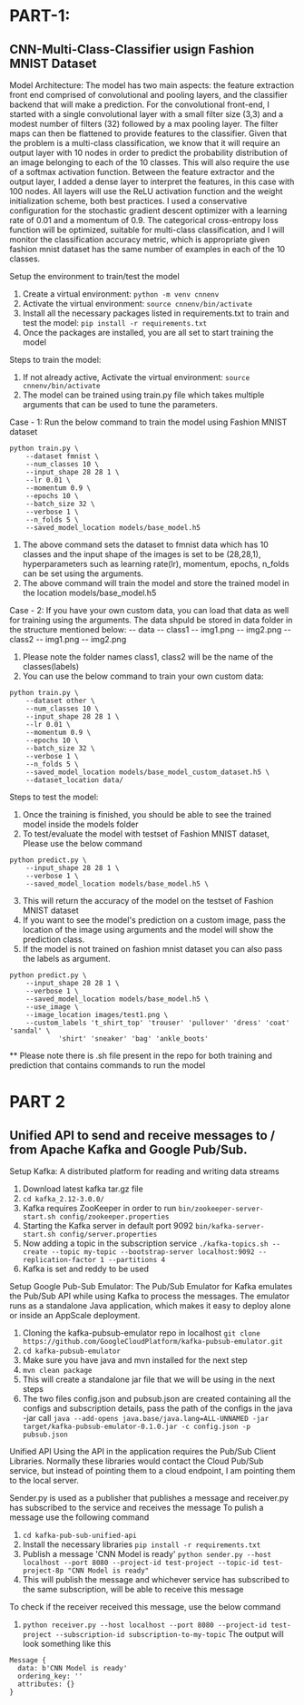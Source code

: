 # PART-1:
## CNN-Multi-Class-Classifier usign Fashion MNIST Dataset

Model Architecture:
  The model has two main aspects: the feature extraction front end comprised of convolutional and pooling layers, and the classifier backend that will make a prediction. For the convolutional front-end, I started with a single convolutional layer with a small filter size (3,3) and a modest number of filters (32) followed by a max pooling layer. The filter maps can then be flattened to provide features to the classifier. Given that the problem is a multi-class classification, we know that it will require an output layer with 10 nodes in order to predict the probability distribution of an image belonging to each of the 10 classes. This will also require the use of a softmax activation function. Between the feature extractor and the output layer, I added a dense layer to interpret the features, in this case with 100 nodes. All layers will use the ReLU activation function and the weight initialization scheme, both best practices.
I used a conservative configuration for the stochastic gradient descent optimizer with a learning rate of 0.01 and a momentum of 0.9. The categorical cross-entropy loss function will be optimized, suitable for multi-class classification, and I will monitor the classification accuracy metric, which is appropriate given fashion mnist dataset has the same number of examples in each of the 10 classes.

Setup the environment to train/test the model
1. Create a virtual environment:
`python -m venv cnnenv`
2. Activate the virtual environment:
`source cnnenv/bin/activate`
3. Install all the necessary packages listed in requirements.txt to train and test the model:
`pip install -r requirements.txt`
4. Once the packages are installed, you are all set to start training the model

Steps to train the model:
1.  If not already active, Activate the virtual environment:
`source cnnenv/bin/activate`
2. The model can be trained using train.py file which takes multiple arguments that can be used to tune the parameters.

Case - 1: Run the below command to train the model using Fashion MNIST dataset
```
python train.py \
	--dataset fmnist \
	--num_classes 10 \
	--input_shape 28 28 1 \
	--lr 0.01 \
	--momentum 0.9 \
	--epochs 10 \
	--batch_size 32 \
	--verbose 1 \
	--n_folds 5 \
	--saved_model_location models/base_model.h5
```
1. The above command sets the dataset to fmnist data which has 10 classes and the input shape of the images is set to be (28,28,1), hyperparameters such as learning rate(lr), momentum, epochs, n_folds
can be set using the arguments.
2. The above command will train the model and store the trained model in the location models/base_model.h5

Case - 2: If you have your own custom data, you can load that data as well for training using the arguments.
The data shpuld be stored in data folder in the structure mentioned below:
-- data
  -- class1
    -- img1.png
    -- img2.png
   -- class2
    -- img1.png
    -- img2.png
 
1. Please note the folder names class1, class2 will be the name of the classes(labels)
2. You can use the below command to train your own custom data:
```
python train.py \
	--dataset other \
	--num_classes 10 \
	--input_shape 28 28 1 \
	--lr 0.01 \
	--momentum 0.9 \
	--epochs 10 \
	--batch_size 32 \
	--verbose 1 \
	--n_folds 5 \
	--saved_model_location models/base_model_custom_dataset.h5 \
	--dataset_location data/
```

Steps to test the model:
1. Once the training is finished, you should be able to see the trained model inside the models folder
2. To test/evaluate the model with testset of Fashion MNIST dataset, Please use the below command
```
python predict.py \
	--input_shape 28 28 1 \
	--verbose 1 \
	--saved_model_location models/base_model.h5 \
```
3. This will return the accuracy of the model on the testset of Fashion MNIST dataset
4. If you want to see the model's prediction on a custom image, pass the location of the image using arguments and the model will show the prediction class.
5. If the model is not trained on fashion mnist dataset you can also pass the labels as argument.
```
python predict.py \
	--input_shape 28 28 1 \
	--verbose 1 \
	--saved_model_location models/base_model.h5 \
    --use_image \
    --image_location images/test1.png \
	--custom_labels 't_shirt_top' 'trouser' 'pullover' 'dress' 'coat' 'sandal' \
			'shirt' 'sneaker' 'bag' 'ankle_boots'
```

** Please note there is .sh file present in the repo for both training and prediction that contains commands to run the model

# PART 2
## Unified API to send and receive messages to / from Apache Kafka​ and ​Google Pub/Sub​.

Setup Kafka: A distributed platform for reading and writing data streams
1. Download latest kafka tar.gz file
2. `cd kafka_2.12-3.0.0/`
3. Kafka requires ZooKeeper in order to run
`bin/zookeeper-server-start.sh config/zookeeper.properties`
4. Starting the Kafka server in default port 9092 
`bin/kafka-server-start.sh config/server.properties`
5. Now adding a topic in the subscription service 
`./kafka-topics.sh --create --topic my-topic --bootstrap-server localhost:9092 --replication-factor 1 --partitions 4` 
6. Kafka is set and reddy to be used

Setup Google Pub-Sub Emulator:
The Pub/Sub Emulator for Kafka emulates the Pub/Sub API while using Kafka to process the messages. The emulator runs as a standalone Java application, which makes it easy to deploy alone or inside an AppScale deployment.
1. Cloning the kafka-pubsub-emulator repo in localhost
`git clone https://github.com/GoogleCloudPlatform/kafka-pubsub-emulator.git`
2. `cd kafka-pubsub-emulator`
3. Make sure you have java and mvn installed for the next step
4. `mvn clean package`
5. This will create a standalone jar file that we will be using in the next steps
6. The two files config.json and pubsub.json are created containing all the configs and subscription details, pass the path of the configs in the java -jar call
`java --add-opens java.base/java.lang=ALL-UNNAMED -jar target/kafka-pubsub-emulator-0.1.0.jar -c config.json -p pubsub.json`

Unified API
Using the API in the application requires the Pub/Sub Client Libraries. Normally these libraries would contact the Cloud Pub/Sub service, but instead of pointing them to a cloud endpoint, I am pointing them to the local server.

Sender.py is used as a publisher that publishes a message and receiver.py has subscribed to the service and receives the message
To pulish a message use the following command
1. `cd kafka-pub-sub-unified-api`
2. Install the necessary libraries
`pip install -r requirements.txt`
3. Publish a message 'CNN Model is ready'
`python sender.py --host localhost --port 8080 --project-id test-project --topic-id test-project-8p "CNN Model is ready"`
4. This will publish the message and whichever service has subscribed to the same subscription, will be able to receive this message

To check if the receiver received this message, use the below command
1. `python receiver.py --host localhost --port 8080 --project-id test-project --subscription-id subscription-to-my-topic`
The output will look something like this
```
Message {
  data: b'CNN Model is ready'
  ordering_key: ''
  attributes: {}
}
```



